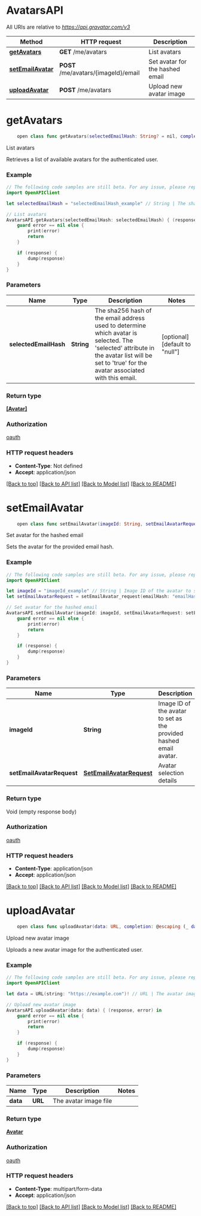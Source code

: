 # AvatarsAPI

All URIs are relative to *https://api.gravatar.com/v3*

Method | HTTP request | Description
------------- | ------------- | -------------
[**getAvatars**](AvatarsAPI.md#getavatars) | **GET** /me/avatars | List avatars
[**setEmailAvatar**](AvatarsAPI.md#setemailavatar) | **POST** /me/avatars/{imageId}/email | Set avatar for the hashed email
[**uploadAvatar**](AvatarsAPI.md#uploadavatar) | **POST** /me/avatars | Upload new avatar image


# **getAvatars**
```swift
    open class func getAvatars(selectedEmailHash: String? = nil, completion: @escaping (_ data: [Avatar]?, _ error: Error?) -> Void)
```

List avatars

Retrieves a list of available avatars for the authenticated user.

### Example
```swift
// The following code samples are still beta. For any issue, please report via http://github.com/OpenAPITools/openapi-generator/issues/new
import OpenAPIClient

let selectedEmailHash = "selectedEmailHash_example" // String | The sha256 hash of the email address used to determine which avatar is selected. The 'selected' attribute in the avatar list will be set to 'true' for the avatar associated with this email. (optional) (default to "null")

// List avatars
AvatarsAPI.getAvatars(selectedEmailHash: selectedEmailHash) { (response, error) in
    guard error == nil else {
        print(error)
        return
    }

    if (response) {
        dump(response)
    }
}
```

### Parameters

Name | Type | Description  | Notes
------------- | ------------- | ------------- | -------------
 **selectedEmailHash** | **String** | The sha256 hash of the email address used to determine which avatar is selected. The &#39;selected&#39; attribute in the avatar list will be set to &#39;true&#39; for the avatar associated with this email. | [optional] [default to &quot;null&quot;]

### Return type

[**[Avatar]**](Avatar.md)

### Authorization

[oauth](../README.md#oauth)

### HTTP request headers

 - **Content-Type**: Not defined
 - **Accept**: application/json

[[Back to top]](#) [[Back to API list]](../README.md#documentation-for-api-endpoints) [[Back to Model list]](../README.md#documentation-for-models) [[Back to README]](../README.md)

# **setEmailAvatar**
```swift
    open class func setEmailAvatar(imageId: String, setEmailAvatarRequest: SetEmailAvatarRequest, completion: @escaping (_ data: Void?, _ error: Error?) -> Void)
```

Set avatar for the hashed email

Sets the avatar for the provided email hash.

### Example
```swift
// The following code samples are still beta. For any issue, please report via http://github.com/OpenAPITools/openapi-generator/issues/new
import OpenAPIClient

let imageId = "imageId_example" // String | Image ID of the avatar to set as the provided hashed email avatar.
let setEmailAvatarRequest = setEmailAvatar_request(emailHash: "emailHash_example") // SetEmailAvatarRequest | Avatar selection details

// Set avatar for the hashed email
AvatarsAPI.setEmailAvatar(imageId: imageId, setEmailAvatarRequest: setEmailAvatarRequest) { (response, error) in
    guard error == nil else {
        print(error)
        return
    }

    if (response) {
        dump(response)
    }
}
```

### Parameters

Name | Type | Description  | Notes
------------- | ------------- | ------------- | -------------
 **imageId** | **String** | Image ID of the avatar to set as the provided hashed email avatar. | 
 **setEmailAvatarRequest** | [**SetEmailAvatarRequest**](SetEmailAvatarRequest.md) | Avatar selection details | 

### Return type

Void (empty response body)

### Authorization

[oauth](../README.md#oauth)

### HTTP request headers

 - **Content-Type**: application/json
 - **Accept**: application/json

[[Back to top]](#) [[Back to API list]](../README.md#documentation-for-api-endpoints) [[Back to Model list]](../README.md#documentation-for-models) [[Back to README]](../README.md)

# **uploadAvatar**
```swift
    open class func uploadAvatar(data: URL, completion: @escaping (_ data: Avatar?, _ error: Error?) -> Void)
```

Upload new avatar image

Uploads a new avatar image for the authenticated user.

### Example
```swift
// The following code samples are still beta. For any issue, please report via http://github.com/OpenAPITools/openapi-generator/issues/new
import OpenAPIClient

let data = URL(string: "https://example.com")! // URL | The avatar image file

// Upload new avatar image
AvatarsAPI.uploadAvatar(data: data) { (response, error) in
    guard error == nil else {
        print(error)
        return
    }

    if (response) {
        dump(response)
    }
}
```

### Parameters

Name | Type | Description  | Notes
------------- | ------------- | ------------- | -------------
 **data** | **URL** | The avatar image file | 

### Return type

[**Avatar**](Avatar.md)

### Authorization

[oauth](../README.md#oauth)

### HTTP request headers

 - **Content-Type**: multipart/form-data
 - **Accept**: application/json

[[Back to top]](#) [[Back to API list]](../README.md#documentation-for-api-endpoints) [[Back to Model list]](../README.md#documentation-for-models) [[Back to README]](../README.md)

